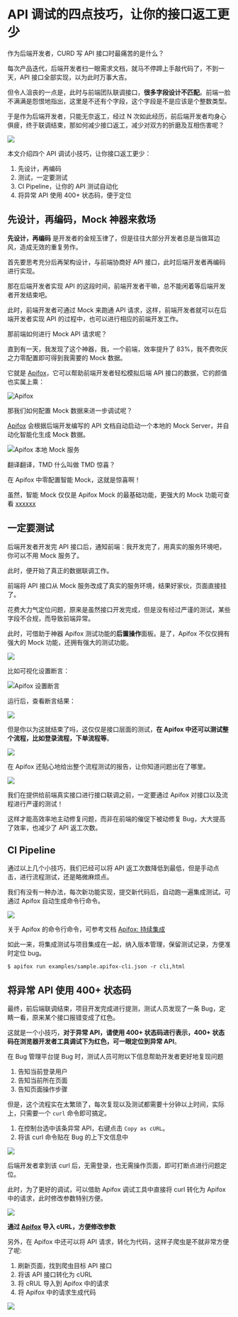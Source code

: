 # API 调试的四点技巧，让你的接口返工更少

作为后端开发者，CURD 写 API 接口时最痛苦的是什么？

每次产品迭代，后端开发者扫一眼需求文档，就马不停蹄上手敲代码了，不到一天，API 接口全部实现，以为此时万事大吉。

但令人沮丧的一点是，此时与前端团队联调接口，**很多字段设计不匹配**。前端一脸不满满是怨恨地指出，这里是不还有个字段，这个字段是不是应该是个整数类型。

于是作为后端开发者，只能无奈返工，经过 N 次如此经历，前后端开发者均身心俱疲，终于联调结束，那如何减少接口返工，减少对双方的折磨及互相伤害呢？

![](https://files.mdnice.com/user/24782/25a7be6a-bb12-4f69-96ef-10fabbd1267c.png)

本文介绍四个 API 调试小技巧，让你接口返工更少：

1. 先设计，再编码
2. 测试，一定要测试
3. CI Pipeline，让你的 API 测试自动化
4. 将异常 API 使用 400+ 状态码，便于定位

## 先设计，再编码，Mock 神器来救场

**先设计，再编码** 是开发者的金规玉律了，但是往往大部分开发者总是当做耳边风，造成无效的重复劳作。

首先要思考充分后再架构设计，与前端协商好 API 接口，此时后端开发者再编码进行实现。

那在后端开发者实现 API 的这段时间，前端开发者干嘛，总不能闲着等后端开发者开发结束吧。

此时，前端开发者可通过 Mock 来跑通 API 请求，这样，前端开发者就可以在后端开发者实现 API 的过程中，也可以进行相应的前端开发工作。

那前端如何进行 Mock API 请求呢？

直到有一天，我发现了这个神器，我，一个前端，效率提升了 83%，我不费吹灰之力零配置即可得到我需要的 Mock 数据。

它就是 [Apifox](https://www.apifox.cn/a1xxxxxx)，它可以帮助前端开发者轻松模拟后端 API 接口的数据，它的颜值也实属上乘：

![Apifox](https://files.mdnice.com/user/24782/2e69c32b-3d92-4ad3-a69b-c5a16cecba89.png)

那我们如何配置 Mock 数据来进一步调试呢？

[Apifox](https://www.apifox.cn/a1xxxxxx) 会根据后端开发编写的 API 文档自动启动一个本地的 Mock Server，并自动化智能化生成 Mock 数据。

![Apifox 本地 Mock 服务](https://files.mdnice.com/user/24782/2e95ee0d-a133-4a23-ab0a-8a71501d65e0.png)

翻译翻译，TMD 什么叫做 TMD 惊喜？

在 Apifox 中零配置智能 Mock，这就是惊喜啊！

虽然，智能 Mock 仅仅是 Apifox Mock 的最基础功能，更强大的 Mock 功能可查看 [xxxxxx](xxxxxx)

## 一定要测试

后端开发者开发完 API 接口后，通知前端：我开发完了，用真实的服务环境吧，你可以不用 Mock 服务了。

此时，便开始了真正的数据联调工作。

前端将 API 接口从 Mock 服务改成了真实的服务环境，结果好家伙，页面直接挂了。

花费大力气定位问题，原来是虽然接口开发完成，但是没有经过严谨的测试，某些字段不合规，而导致前端异常。

此时，可借助于神器 Apifox 测试功能的**后置操作**面板。是了，Apifox 不仅仅拥有强大的 Mock 功能，还拥有强大的测试功能。

![](https://static.shanyue.tech/images/23-01-04/clipboard-6013.88130c.webp)

比如可视化设置断言：

![Apifox 设置断言](https://cdn3.apifox.cn/www/assets/image/article/main/assertion-1.png)

运行后，查看断言结果：

![](https://cdn3.apifox.cn/www/assets/image/article/main/assertion-2.png)

但是你以为这就结束了吗，这仅仅是接口层面的测试，**在 Apifox 中还可以测试整个流程，比如登录流程，下单流程等**。

![](https://static.shanyue.tech/images/23-01-04/clipboard-1530.a6742a.webp)

在 Apifox 还贴心地给出整个流程测试的报告，让你知道问题出在了哪里。

![](https://static.shanyue.tech/images/23-01-04/clipboard-7682.845e37.webp)

我们在提供给前端真实接口进行接口联调之前，一定要通过 Apifox 对接口以及流程进行严谨的测试！

这样才能高效率地主动修复问题，而非在前端的催促下被动修复 Bug，大大提高了效率，也减少了 API 返工次数。

## CI Pipeline

通过以上几个小技巧，我们已经可以将 API 返工次数降低到最低，但是手动点击，进行流程测试，还是略微麻烦点。

我们有没有一种办法，每次新功能实现，提交新代码后，自动跑一遍集成测试。可通过 Apifox 自动生成命令行命令。

![](https://static.shanyue.tech/images/23-01-04/clipboard-6873.4df929.webp)

关于 Apifox 的命令行命令，可参考文档 [Apifox: 持续集成](https://www.apifox.cn/help/app/ci)

如此一来，将集成测试与项目集成在一起，纳入版本管理，保留测试记录，方便准时定位 bug。

```shell
$ apifox run examples/sample.apifox-cli.json -r cli,html
```

## 将异常 API 使用 400+ 状态码

最终，前后端联调结束，项目开发完成进行提测，测试人员发现了一条 Bug，定睛一看，原来某个接口报错变成了红色。

这就是一个小技巧，**对于异常 API，请使用 400+ 状态码进行表示，400+ 状态码在浏览器开发者工具调试下为红色，可一眼定位到异常 API**。

在 Bug 管理平台提 Bug 时，测试人员可附以下信息帮助开发者更好地复现问题

1. 告知当前登录用户
1. 告知当前所在页面
1. 告知页面操作步骤

但是，这个流程实在太繁琐了，每次复现以及测试都需要十分钟以上时间，实际上，只需要一个 `curl` 命令即可搞定。

1. 在控制台选中该条异常 API，右键点击 `Copy as cURL`。
1. 将该 curl 命令贴在 Bug 的上下文信息中

![](https://static.shanyue.tech/images/23-01-04/clipboard-9760.035401.webp)

后端开发者拿到该 curl 后，无需登录，也无需操作页面，即可打断点进行问题定位。

此时，为了更好的调试，可以借助 Apifox 调试工具中直接将 curl 转化为 Apifox 中的请求，此时修改参数特别方便。

![](https://static.shanyue.tech/images/23-01-04/clipboard-6503.797be5.webp)

**通过 [Apifox](https://www.apifox.cn/?utm_source=shanyue-blog) 导入 cURL，方便修改参数**

另外，在 Apifox 中还可以将 API 请求，转化为代码，这样子爬虫是不就非常方便了呢:

1. 刷新页面，找到爬虫目标 API 接口
1. 将该 API 接口转化为 cURL
1. 将 cRUL 导入到 Apifox 中的请求
1. 将 Apifox 中的请求生成代码

![](https://p3-juejin.byteimg.com/tos-cn-i-k3u1fbpfcp/131dd1707e2a48f7a97d24b0c623deb7~tplv-k3u1fbpfcp-watermark.image?)
